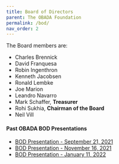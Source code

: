 ```yaml
---
title: Board of Directors
parent: The OBADA Foundation
permalink: /bod/
nav_order: 2
---
```


The Board members are:
+ Charles Brennick
+ David Franquesa
+ Robin Ingenthron
+ Kenneth Jacobsen
+ Ronald Lembke
+ Joe Marion
+ Leandro Navarro
+ Mark Schaffer, **Treasurer**
+ Rohi Sukhia, **Chairman of the Board**
+ Neil Vill

#### Past OBADA BOD Presentations
+ [BOD Presentation - September 21, 2021](/presentations/2021/OBADA-BOD-Sep_21_21.pdf) 
+ [BOD Presentation - November 16, 2021](/presentations/2021/OBADA-BOD-Nov_16_21.pdf) 
+ [BOD Presentation - January 11, 2022](/presentations/2021/OBADA-BOD-Jan_11_22) 


